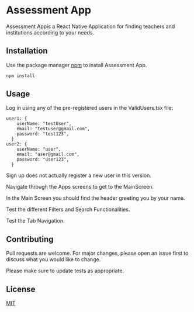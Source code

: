 # Assessment App

Assessment Appis a React Native Application for finding teachers and institutions according to your needs.

## Installation

Use the package manager [npm](https://docs.npmjs.com/) to install Assessment App.

```bash
npm install
```

## Usage


Log in using any of the pre-registered users in the ValidUsers.tsx file:
```
user1: {
    userName: "testUser",
    email: "testuser@gmail.com",
    password: "test123",
  }
user2: {
    userName: "user",
    email: "user@gmail.com",
    password: "user123",
  }
```

Sign up does not actually register a new user in this version.

Navigate through the Apps screens to get to the MainScreen.

In the Main Screen you should find the header greeting you by your name.

Test the different Filters and Search Functionalities.

Test the Tab Navigation.



## Contributing

Pull requests are welcome. For major changes, please open an issue first
to discuss what you would like to change.

Please make sure to update tests as appropriate.

## License

[MIT](https://choosealicense.com/licenses/mit/)
